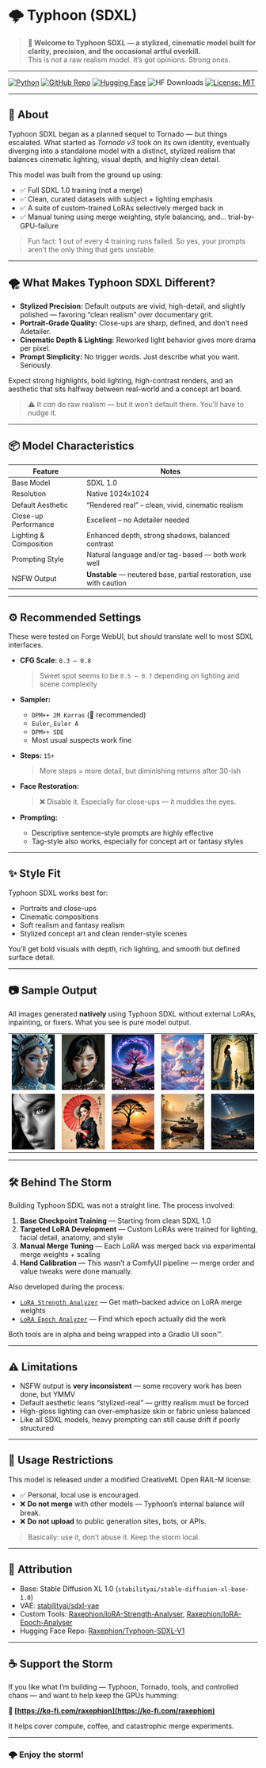 # 🌩️ Typhoon (SDXL)

> **📢 Welcome to Typhoon SDXL — a stylized, cinematic model built for clarity, precision, and the occasional artful overkill.**  
> This is *not* a raw realism model. It’s got opinions. Strong ones.

---

[![Python](https://img.shields.io/badge/Python-3.10+-blue?logo=python&logoColor=white)](https://www.python.org/)
[![GitHub Repo](https://img.shields.io/badge/GitHub-Raxephion/Typhoon--SDXL--model-181717?logo=github)](https://github.com/Raxephion/Typhoon-SDXL-model)
[![Hugging Face](https://img.shields.io/badge/HuggingFace-Raxephion/Typhoon--SDXL--V1-orange?logo=huggingface)](https://huggingface.co/Raxephion)
![HF Downloads](https://img.shields.io/badge/Downloads-Fresh%20Out%20The%20Lab-orange?logo=huggingface)
[![License: MIT](https://img.shields.io/badge/License-MIT-yellow.svg)](./LICENSE)

---

## 🧠 About

Typhoon SDXL began as a planned sequel to Tornado — but things escalated. What started as *Tornado v3* took on its own identity, eventually diverging into a standalone model with a distinct, stylized realism that balances cinematic lighting, visual depth, and highly clean detail.

This model was built from the ground up using:
- ✅ Full SDXL 1.0 training (not a merge)
- ✅ Clean, curated datasets with subject + lighting emphasis
- ✅ A suite of custom-trained LoRAs selectively merged back in
- ✅ Manual tuning using merge weighting, style balancing, and… trial-by-GPU-failure

> Fun fact: 1 out of every 4 training runs failed. So yes, your prompts aren’t the only thing that gets unstable.

---

## 🌪️ What Makes Typhoon SDXL Different?

- **Stylized Precision:** Default outputs are vivid, high-detail, and slightly polished — favoring “clean realism” over documentary grit.
- **Portrait-Grade Quality:** Close-ups are sharp, defined, and don’t need Adetailer.
- **Cinematic Depth & Lighting:** Reworked light behavior gives more drama per pixel.
- **Prompt Simplicity:** No trigger words. Just describe what you want. Seriously.

Expect strong highlights, bold lighting, high-contrast renders, and an aesthetic that sits halfway between real-world and a concept art board.

> ⚠️ It *can* do raw realism — but it won’t default there. You’ll have to nudge it.

---

## 📦 Model Characteristics

| Feature               | Notes                                                                 |
|-----------------------|-----------------------------------------------------------------------|
| Base Model            | SDXL 1.0                                                              |
| Resolution            | Native 1024x1024                                                      |
| Default Aesthetic     | “Rendered real” – clean, vivid, cinematic realism                     |
| Close-up Performance  | Excellent – no Adetailer needed                                       |
| Lighting & Composition| Enhanced depth, strong shadows, balanced contrast                     |
| Prompting Style       | Natural language and/or tag-based — both work well                    |
| NSFW Output           | **Unstable** — neutered base, partial restoration, use with caution   |

---

## ⚙️ Recommended Settings

These were tested on Forge WebUI, but should translate well to most SDXL interfaces.

- **CFG Scale:** `0.3 – 0.8`  
  > Sweet spot seems to be `0.5 – 0.7` depending on lighting and scene complexity

- **Sampler:**  
  - `DPM++ 2M Karras` (🥇 recommended)  
  - `Euler`, `Euler A`  
  - `DPM++ SDE`  
  - Most usual suspects work fine

- **Steps:** `15+`  
  > More steps = more detail, but diminishing returns after 30-ish

- **Face Restoration:**  
  > ❌ Disable it. Especially for close-ups — it muddies the eyes.

- **Prompting:**  
  - Descriptive sentence-style prompts are highly effective  
  - Tag-style also works, especially for concept art or fantasy styles

---

## ✨ Style Fit

Typhoon SDXL works best for:
- Portraits and close-ups
- Cinematic compositions
- Soft realism and fantasy realism
- Stylized concept art and clean render-style scenes

You’ll get bold visuals with depth, rich lighting, and smooth but defined surface detail.

---

## 📷 Sample Output

All images generated **natively** using Typhoon SDXL without external LoRAs, inpainting, or fixers. What you see is pure model output.

<table> <tr> <td><img src="./images/00003.png" width="160"/></td> <td><img src="./images/00006.png" width="160"/></td> <td><img src="./images/00008.png" width="160"/></td> <td><img src="./images/00015.png" width="160"/></td> <td><img src="./images/00020.png" width="160"/></td> </tr> <tr> <td><img src="./images/00024.png" width="160"/></td> <td><img src="./images/00031.png" width="160"/></td> <td><img src="./images/00033.png" width="160"/></td> <td><img src="./images/00034.png" width="160"/></td> <td><img src="./images/00035.png" width="160"/></td> </tr> </table>

---

## 🛠️ Behind The Storm

Building Typhoon SDXL was not a straight line. The process involved:

1. **Base Checkpoint Training** — Starting from clean SDXL 1.0
2. **Targeted LoRA Development** — Custom LoRAs were trained for lighting, facial detail, anatomy, and style
3. **Manual Merge Tuning** — Each LoRA was merged back via experimental merge weights + scaling
4. **Hand Calibration** — This wasn’t a ComfyUI pipeline — merge order and value tweaks were done manually.

Also developed during the process:

- [`LoRA Strength Analyzer`](https://github.com/Raxephion/loRA-Strength-Analyser) — Get math-backed advice on LoRA merge weights
- [`LoRA Epoch Analyzer`](https://github.com/Raxephion/loRA-Epoch-Analyser) — Find which epoch actually did the work

Both tools are in alpha and being wrapped into a Gradio UI soon™.

---

## ⚠️ Limitations

- NSFW output is **very inconsistent** — some recovery work has been done, but YMMV
- Default aesthetic leans “stylized-real” — gritty realism must be forced
- High-gloss lighting can over-emphasize skin or fabric unless balanced
- Like all SDXL models, heavy prompting can still cause drift if poorly structured

---

## 🚫 Usage Restrictions

This model is released under a modified CreativeML Open RAIL-M license:

- ✅ Personal, local use is encouraged.
- ❌ **Do not merge** with other models — Typhoon’s internal balance will break.
- ❌ **Do not upload** to public generation sites, bots, or APIs.

> Basically: use it, don’t abuse it. Keep the storm local.

---

## 📍 Attribution

- Base: Stable Diffusion XL 1.0 (`stabilityai/stable-diffusion-xl-base-1.0`)
- VAE: [stabilityai/sdxl-vae](https://huggingface.co/stabilityai/sdxl-vae)
- Custom Tools: [Raxephion/loRA-Strength-Analyser](https://github.com/Raxephion/loRA-Strength-Analyser), [Raxephion/loRA-Epoch-Analyser](https://github.com/Raxephion/loRA-Epoch-Analyser)
- Hugging Face Repo: [Raxephion/Typhoon-SDXL-V1](https://huggingface.co/Raxephion/Typhoon-SDXL-V1)

---

## ☕ Support the Storm

If you like what I’m building — Typhoon, Tornado, tools, and controlled chaos — and want to help keep the GPUs humming:

**💖 [https://ko-fi.com/raxephion](https://ko-fi.com/raxephion)**

It helps cover compute, coffee, and catastrophic merge experiments.

---

### 🌩️ Enjoy the storm!
